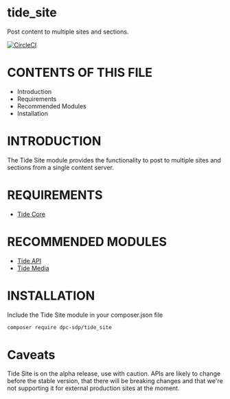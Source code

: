 # tide_site
Post content to multiple sites and sections.

[![CircleCI](https://circleci.com/gh/dpc-sdp/tide_site.svg?style=svg&circle-token=ee83834a70ce9ebad6fe586bbe0f365dfcc8d4e1)](https://circleci.com/gh/dpc-sdp/tide_site)

# CONTENTS OF THIS FILE

* Introduction
* Requirements
* Recommended Modules
* Installation

# INTRODUCTION
The Tide Site module provides the functionality to post to multiple sites and
 sections from a single content server.

# REQUIREMENTS
* [Tide Core](https://github.com/dpc-sdp/tide_core)

# RECOMMENDED MODULES
* [Tide API](https://github.com/dpc-sdp/tide_api)
* [Tide Media](https://github.com/dpc-sdp/tide_media)

# INSTALLATION
Include the Tide Site module in your composer.json file

```bash
composer require dpc-sdp/tide_site
```

# Caveats

Tide Site is on the alpha release, use with caution. APIs are likely to change
 before the stable version, that there will be breaking changes and that we're
 not supporting it for external production sites at the moment.
